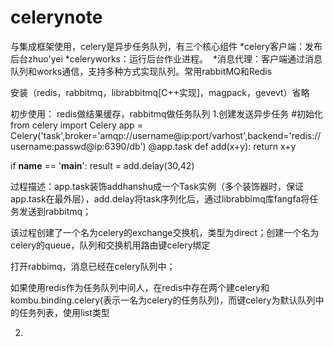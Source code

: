 # celerynote
与集成框架使用，celery是异步任务队列，有三个核心组件
*celery客户端：发布后台zhuo'yei
*celeryworks：运行后台作业进程。 
*消息代理：客户端通过消息队列和works通信，支持多种方式实现队列。常用rabbitMQ和Redis

安装（redis，rabbitmq，librabbitmq[C++实现]，magpack，gevevt）省略

初步使用：
redis做结果缓存，rabbitmq做任务队列
1.创建发送异步任务
#初始化
from celery import Celery
app = Celery('task',broker='amqp://username@ip:port/varhost',backend='redis://username:passwd@ip:6390/db')
@app.task
def add(x+y):
  return x+y

if __name__ == '__main__':
  result = add.delay(30,42)
  
  
过程描述：app.task装饰addhanshu成一个Task实例（多个装饰器时，保证app.task在最外层），add.delay将task序列化后，通过librabbimq库fangfa将任务发送到rabbitmq；

该过程创建了一个名为celery的exchange交换机，类型为direct；创建一个名为celery的queue，队列和交换机用路由键celery绑定

打开rabbimq，消息已经在celery队列中；

如果使用redis作为任务队列中间人，在redis中存在两个建celery和kombu.binding.celery(表示一名为celery的任务队列)，而键celery为默认队列中的任务列表，使用list类型

2.
